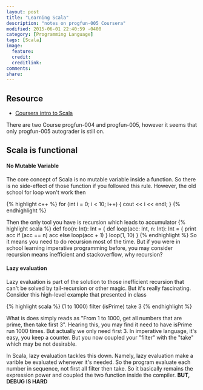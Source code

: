 ```yaml
---
layout: post
title: "Learning Scala"
description: "notes on progfun-005 Coursera"
modified: 2015-06-01 22:40:59 -0400
category: [Programming Language]
tags: [Scala]
image:
  feature: 
  credit: 
  creditlink: 
comments: 
share: 
---
```


## Resource
- [Coursera intro to Scala](https://class.coursera.org/progfun-005)

There are two Course progfun-004 and progfun-005, however it seems that only progfun-005 autograder is still on.

## Scala is functional

#### No Mutable Variable

The core concept of Scala is no mutable variable inside a function. So there is no side-effect of those function if you followed this rule. However, the old school for loop won't work then

{% highlight c++ %}
for (int i = 0; i < 10; i++) {
  cout << i << endl;
}
{% endhighlight %}

Then the only tool you have is recursion which leads to accumulator
{% highlight scala %}
def foo(n: Int): Int = {
  def loop(acc: Int, n: Int): Int = {
    print acc
    if (acc == n) acc
    else loop(acc + 1)
  }
  loop(1, 10)
}
{% endhighlight %}
So it means you need to do recursion most of the time. But if you were in school learning imperative programming before, you may consider recursion means inefficient and stackoverflow, why recursion?

#### Lazy evaluation 

Lazy evaluation is part of the solution to those inefficient recursion that can't be solved by tail-recursion or other magic. But it's really fascinating. Consider this high-level example that presented in class

{% highlight scala %}
(1 to 1000) filter (isPrime) take 3
{% endhighlight %}

What is does simply reads as "From 1 to 1000, get all numbers that are prime, then take first 3". Hearing this, you may find it need to have isPrime run 1000 times. But actually we only need first 3. In imperative language, it's easy, you keep a counter. But you now coupled your "filter" with the "take" which may be not desirable. 

In Scala, lazy evaluation tackles this down. Namely, lazy evaluation make a varible be evaluated whenever it's needed. So the program evaluate each number in sequence, not first all filter then take. So it basically remains the expression power and coupled the two function inside the compiler. **BUT, DEBUG IS HARD**
